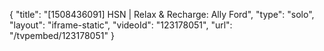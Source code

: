 {
    "title": "[1508436091] HSN | Relax & Recharge: Ally Ford",
    "type": "solo",
    "layout": "iframe-static",
    "videoId": "123178051",
    "url": "\/tvpembed\/123178051"
}